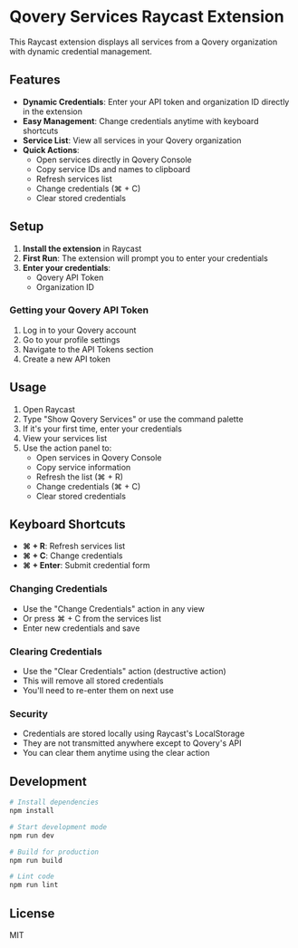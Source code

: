 # Qovery Services Raycast Extension

This Raycast extension displays all services from a Qovery organization with dynamic credential management.

## Features

- **Dynamic Credentials**: Enter your API token and organization ID directly in the extension
- **Easy Management**: Change credentials anytime with keyboard shortcuts
- **Service List**: View all services in your Qovery organization
- **Quick Actions**:
  - Open services directly in Qovery Console
  - Copy service IDs and names to clipboard
  - Refresh services list
  - Change credentials (⌘ + C)
  - Clear stored credentials

## Setup

1. **Install the extension** in Raycast
2. **First Run**: The extension will prompt you to enter your credentials
3. **Enter your credentials**:
   - Qovery API Token
   - Organization ID

### Getting your Qovery API Token

1. Log in to your Qovery account
2. Go to your profile settings
3. Navigate to the API Tokens section
4. Create a new API token

## Usage

1. Open Raycast
2. Type "Show Qovery Services" or use the command palette
3. If it's your first time, enter your credentials
4. View your services list
5. Use the action panel to:
   - Open services in Qovery Console
   - Copy service information
   - Refresh the list (⌘ + R)
   - Change credentials (⌘ + C)
   - Clear stored credentials

## Keyboard Shortcuts

- **⌘ + R**: Refresh services list
- **⌘ + C**: Change credentials
- **⌘ + Enter**: Submit credential form

### Changing Credentials

- Use the "Change Credentials" action in any view
- Or press ⌘ + C from the services list
- Enter new credentials and save

### Clearing Credentials

- Use the "Clear Credentials" action (destructive action)
- This will remove all stored credentials
- You'll need to re-enter them on next use

### Security

- Credentials are stored locally using Raycast's LocalStorage
- They are not transmitted anywhere except to Qovery's API
- You can clear them anytime using the clear action

## Development

```bash
# Install dependencies
npm install

# Start development mode
npm run dev

# Build for production
npm run build

# Lint code
npm run lint
```

## License

MIT

